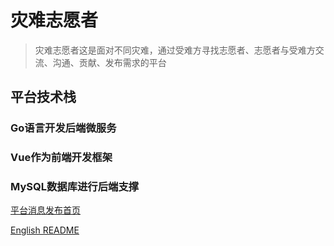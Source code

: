 # 灾难志愿者

> 灾难志愿者这是面对不同灾难，通过受难方寻找志愿者、志愿者与受难方交流、沟通、贡献、发布需求的平台


## 平台技术栈

### Go语言开发后端微服务

### Vue作为前端开发框架

### MySQL数据库进行后端支撑

[平台消息发布首页](https://disastervolunteer.github.io)


[English README](README.md)

